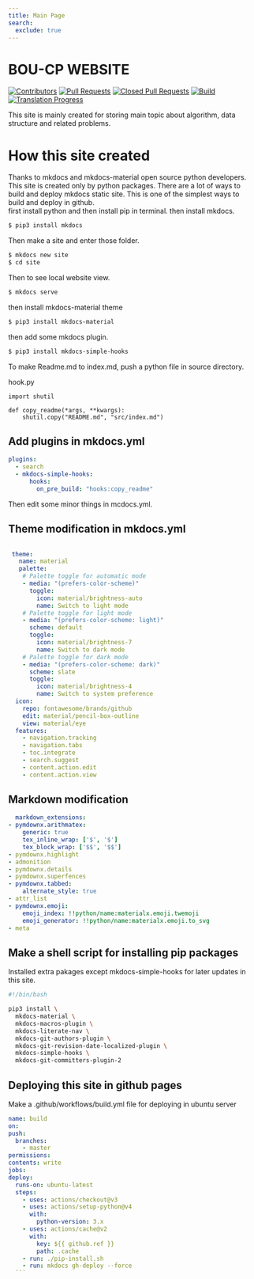 ```yaml
---
title: Main Page
search:
  exclude: true
---
```

# BOU-CP WEBSITE

[![Contributors](https://img.shields.io/github/contributors/boucp/boucp.github.io.svg)](https://github.com/boucp/boucp.github.io/graphs/contributors)
[![Pull Requests](https://img.shields.io/github/issues-pr/cp-algorithms/cp-algorithms.svg)](https://github.com/boucp/boucp.github.io/pulls)
[![Closed Pull Requests](https://img.shields.io/github/issues-pr-closed/boucp/boucp.github.io.svg)](https://github.com/boucp/boucp.github.io/pulls?q=is%3Apr+is%3Aclosed)
[![Build](https://github.com/boucp/boucp.github.io/workflows/build/badge.svg)](https://github.com/boucp/boucp.github.io/actions/workflows/build.yml)
[![Translation Progress](https://img.shields.io/badge/translation_progress-85.2%25-yellowgreen.svg)](https://github.com/boucp/boucp.github.io/wiki/Translation-Progress)


This site is mainly created for storing main topic about algorithm, data structure and related problems.

# How this site created
Thanks to mkdocs and mkdocs-material open source python developers.
This site is created only by python packages.
There are a lot of ways to build and deploy mkdocs static site.
This is one of the simplest ways to build and deploy in github.  
first install python and then install pip in terminal.
then install mkdocs.
```bash
$ pip3 install mkdocs
```
Then make a site and enter those folder.
```bash
$ mkdocs new site
$ cd site
```
Then to  see local website view.
```bash
$ mkdocs serve
```

then install mkdocs-material theme
```bash
$ pip3 install mkdocs-material
```
then add some mkdocs plugin.
```bash
$ pip3 install mkdocs-simple-hooks
```
To make Readme.md to index.md, push a python file in source directory.

hook.py
```python3
import shutil

def copy_readme(*args, **kwargs):
    shutil.copy("README.md", "src/index.md")
```


## Add plugins in mkdocs.yml
```yml
plugins:
  - search
  - mkdocs-simple-hooks:
      hooks:
        on_pre_build: "hooks:copy_readme"

```
Then edit some minor things in mcdocs.yml.
## Theme modification in mkdocs.yml

```yml

 theme:
   name: material
   palette:
    # Palette toggle for automatic mode
    - media: "(prefers-color-scheme)"
      toggle:
        icon: material/brightness-auto
        name: Switch to light mode
    # Palette toggle for light mode
    - media: "(prefers-color-scheme: light)"
      scheme: default 
      toggle:
        icon: material/brightness-7
        name: Switch to dark mode
    # Palette toggle for dark mode
    - media: "(prefers-color-scheme: dark)"
      scheme: slate
      toggle:
        icon: material/brightness-4
        name: Switch to system preference
  icon:
    repo: fontawesome/brands/github
    edit: material/pencil-box-outline
    view: material/eye
  features:
    - navigation.tracking
    - navigation.tabs
    - toc.integrate
    - search.suggest
    - content.action.edit
    - content.action.view
 ```
  
  ## Markdown modification
  ```yml
    markdown_extensions:
  - pymdownx.arithmatex:
      generic: true
      tex_inline_wrap: ['$', '$']
      tex_block_wrap: ['$$', '$$']
  - pymdownx.highlight
  - admonition
  - pymdownx.details
  - pymdownx.superfences
  - pymdownx.tabbed:
      alternate_style: true
  - attr_list
  - pymdownx.emoji:
      emoji_index: !!python/name:materialx.emoji.twemoji 
      emoji_generator: !!python/name:materialx.emoji.to_svg
  - meta
  ```
  ## Make a shell script for installing pip packages
  Installed extra pakages except mkdocs-simple-hooks for later updates in this site.
  ```bash
  #!/bin/bash

pip3 install \
    mkdocs-material \
    mkdocs-macros-plugin \
    mkdocs-literate-nav \
    mkdocs-git-authors-plugin \
    mkdocs-git-revision-date-localized-plugin \
    mkdocs-simple-hooks \
    mkdocs-git-committers-plugin-2
  ```
  
  
  ## Deploying this site in github pages
  Make a .github/workflows/build.yml file for deploying in ubuntu server
  ```yml
  name: build
on:
  push:
    branches:
      - master
permissions:
  contents: write
jobs:
  deploy:
    runs-on: ubuntu-latest
    steps:
      - uses: actions/checkout@v3
      - uses: actions/setup-python@v4
        with:
          python-version: 3.x
      - uses: actions/cache@v2
        with:
          key: ${{ github.ref }}
          path: .cache
      - run: ./pip-install.sh
      - run: mkdocs gh-deploy --force
    ```
    
    
  
